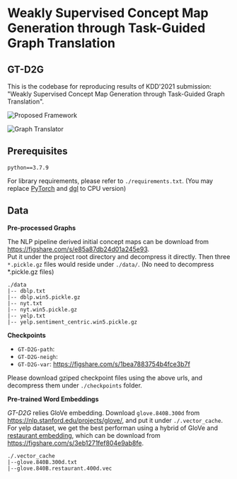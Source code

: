 # Weakly Supervised Concept Map Generation through Task-Guided Graph Translation

## GT-D2G

This is the codebase for reproducing results of KDD'2021 submission: "Weakly Supervised Concept Map Generation through Task-Guided Graph Translation".

![Proposed Framework](imgs/)

![Graph Translator](imgs/)

## Prerequisites

```
python==3.7.9
```

For library requirements, please refer to `./requirements.txt`. (You may replace [PyTorch](https://pytorch.org/) and [dgl](https://www.dgl.ai/pages/start.html) to CPU version)

## Data

**Pre-processed Graphs**

The NLP pipeline derived initial concept maps can be download from https://figshare.com/s/e85a87db24d01a245e93.    
Put it under the project root directory and decompress it directly. Then three `*.pickle.gz` files would reside under `./data/`. (No need to decompress *.pickle.gz files)

```
./data
|-- dblp.txt
|-- dblp.win5.pickle.gz
|-- nyt.txt
|-- nyt.win5.pickle.gz
|-- yelp.txt
|-- yelp.sentiment_centric.win5.pickle.gz
```

**Checkpoints**

- `GT-D2G-path`:
- `GT-D2G-neigh`:
- `GT-D2G-var`: https://figshare.com/s/1bea7883754b4fce3b7f

Please download gziped checkpoint files using the above urls, and decompress them under `./checkpoints` folder.

**Pre-trained Word Embeddings**

*GT-D2G* relies GloVe embedding. Download `glove.840B.300d` from https://nlp.stanford.edu/projects/glove/, and put it under `./.vector_cache`.  
For yelp dataset, we get the best performan using a hybrid of GloVe and [restaurant embedding](https://howardhsu.github.io/dataset/), which can be download from https://figshare.com/s/3eb1271fef804e9ab8fe.

```
./.vector_cache
|--glove.840B.300d.txt
|--glove.840B.restaurant.400d.vec
```

